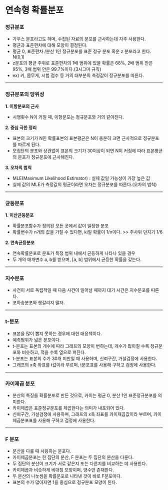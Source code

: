 # 연속형 확률분포



### 정규분포

- 가우스 분포라고도 하며, 수집된 자료의 분포를 근사하는데 자주 사용한다.
- 평균과 표준편차에 대해 모양이 결정된다.
- 평균 0, 표준편차 /분산 1인 정규분포를 표준 정규 분포 혹운 z 분포라고 한다. N(0,1)
- z분포의 평균 주위로 표준편차의 1배 범위에 있을 확률은 68%, 2배 범위 안은 95%, 3배 범위 안은 99.7%이다.(3시그마 규칙)
- ex) 키, 몸무게, 시험 점수 등 거의 대부분의 측정값이 정규분포를 따른다.



---



### 정규분포의 당위성

**1. 이항분포의 근사**

- 시행횟수 N이 커질 때, 이항분포는 정규분포와 거의 같아진다.



**2. 중심 극한 정리**

- 표본의 크기가 N인 확률표본의 표본평균은 N이 충분히 크면 근사적으로 정규분포를 따르게 된다.
- 모집단의 분포와 상관없이 표본의 크기가 30이상이 되면 N이 커짐에 따라 표본평균의 분포가 정규분포에 근사해진다.



**3. 오차의 법칙**

- MLE(Maximum Likelihood Estimator) : 실제 값일 가능성이 가장 높은 값
- 실제 값의 MLE가 측정값의 평균이라면 오차는 정규분포를 따른다.(오차의 법칙)



---



### 균등분포

**1. 이산균등분포**

- 확률분포함수가 정의된 모든 곳에서 값이 일정한 분포
- 확률변수가 n개의 값을 가질 수 있다면, ki일 확률이 1/n이다. >> 주사위 던지기 1/6



**2. 연속균등분포**

- 연속확률분포로 분포가 특정 범위 내에서 균등하게 나타나 있을 경우
- 두 개의 매개변수 a, b를 받으며, [a, b] 범위에서 균등한 확률을 갖는다.



---



### 지수분포

- 사건이 서로 독립적일 때 다음 사건이 일어날 때까지 대기 시간은 지수분포를 따른다.
- 포아송분포와 헷갈리지 말자.



---



### t-분포

- 표본을 많이 뽑지 못하는 경우에 대한 대응책이다.
- 예측범위가 넓은 분포이다.
- t-분포는 표본의 개수에 따라 그래프의 모양이 변하는데, 개수가 많아질 수록 정규분포와 비슷하고, 적을 수록 옆으로 퍼진다.
- t-분포는 표본의 수가 30개 미만일 때 사용하며, 신뢰구간, 가설검정에 사용한다.
- 그래프의 x축 좌표를 t값이라 부르며, t분포표를 사용해 구하고 검정에 사용한다.



---



### 카이제곱 분포

- 분산의 특징을 확률분포로 만든 것으로, 카이는 평균 0, 분산 1인 표준정규분포를 의미한다.
- 카이제곱은 표준정규분포를 제곱한다는 의미가 내포되어 있다.
- 신뢰구간, 가설검정에 사용하며, 그래프의 x축 좌표를 카이제곱값이라 부르며, 카이제곱분포표를 사용해 구하고 검정에 사용한다.



---



### F 분포

- 분산을 다룰 때 사용하는 분포다.
- 카이제곱분포는 한 집단의 분산, F 분포는 두 집단의 분산을 다룬다.
- 두 집단의 분산이 크기가 서로 같은지 또는 다른지를 비교하는 데 사용한다.
- 카이제곱과 비슷하게 비대칭 모양이며, 양수만 존재한다.
- 두 분산의 나눗셈을 확률분포로 나타낸 것이 바로 F분포이다.
- 표본의 수가 많아지면 1을 중심으로 정규분포 모양이 된다.
